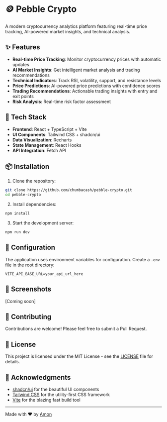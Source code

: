 # 🪙 Pebble Crypto

A modern cryptocurrency analytics platform featuring real-time price tracking, AI-powered market insights, and technical analysis.

## ✨ Features

- **Real-time Price Tracking**: Monitor cryptocurrency prices with automatic updates
- **AI Market Insights**: Get intelligent market analysis and trading recommendations
- **Technical Indicators**: Track RSI, volatility, support, and resistance levels
- **Price Predictions**: AI-powered price predictions with confidence scores
- **Trading Recommendations**: Actionable trading insights with entry and exit points
- **Risk Analysis**: Real-time risk factor assessment

## 🚀 Tech Stack

- **Frontend**: React + TypeScript + Vite
- **UI Components**: Tailwind CSS + shadcn/ui
- **Data Visualization**: Recharts
- **State Management**: React Hooks
- **API Integration**: Fetch API

## 📦 Installation

1. Clone the repository:
```bash
git clone https://github.com/chumbacash/pebble-crypto.git
cd pebble-crypto
```

2. Install dependencies:
```bash
npm install
```

3. Start the development server:
```bash
npm run dev
```

## 🔧 Configuration

The application uses environment variables for configuration. Create a `.env` file in the root directory:

```env
VITE_API_BASE_URL=your_api_url_here
```

## 📱 Screenshots

[Coming soon]

## 🤝 Contributing

Contributions are welcome! Please feel free to submit a Pull Request.

## 📄 License

This project is licensed under the MIT License - see the [LICENSE](LICENSE) file for details.

## 🙏 Acknowledgments

- [shadcn/ui](https://ui.shadcn.com/) for the beautiful UI components
- [Tailwind CSS](https://tailwindcss.com/) for the utility-first CSS framework
- [Vite](https://vitejs.dev/) for the blazing fast build tool

---
Made with ❤️ by [Amon](https://github.com/chumbacash) 